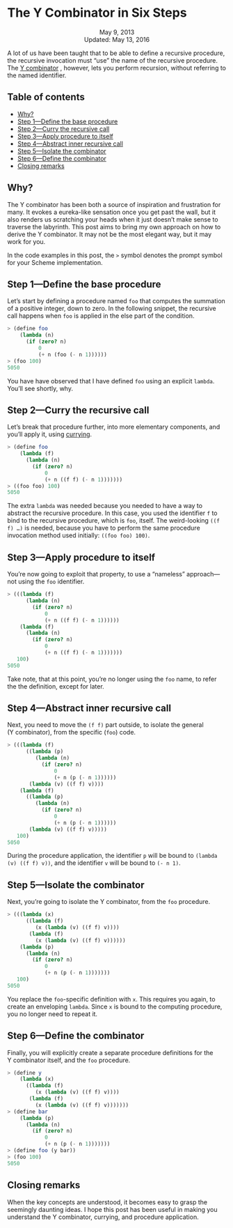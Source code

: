 The Y Combinator in Six Steps
=============================

<center>May 9, 2013</center>
<center>Updated: May 13, 2016</center>

A lot of us have been taught that to be able to define a recursive
procedure, the recursive invocation must “use” the name of the
recursive procedure. The
[Y combinator](http://en.wikipedia.org/wiki/Fixed-point_combinator#Y_combinator)
, however, lets you perform recursion, without referring to the named
identifier.


## Table of contents

* [Why?](#why)
* [Step 1—Define the base procedure](#base)
* [Step 2—Curry the recursive call](#curry)
* [Step 3—Apply procedure to itself](#self)
* [Step 4—Abstract inner recursive call](#abstractinner)
* [Step 5—Isolate the combinator](#isolate)
* [Step 6—Define the combinator](#define)
* [Closing remarks](#closing)


## Why? <a name="why"></a>

The Y combinator has been both a source of inspiration and frustration
for many. It evokes a eureka-like sensation once you get past the
wall, but it also renders us scratching your heads when it just
doesn’t make sense to traverse the labyrinth. This post aims to bring
my own approach on how to derive the Y combinator. It may not be the
most elegant way, but it may work for you.

In the code examples in this post, the `>` symbol denotes the prompt
symbol for your Scheme implementation.


## Step 1—Define the base procedure <a name="base"></a>

Let’s start by defining a procedure named `foo` that computes the
summation of a positive integer, down to zero. In the following
snippet, the recursive call happens when `foo` is applied in the else
part of the condition.

```scheme
> (define foo
    (lambda (n)
      (if (zero? n)
          0
          (+ n (foo (- n 1))))))
> (foo 100)
5050
```

You have have observed that I have defined `foo` using an explicit
`lambda`. You’ll see shortly, why.


## Step 2—Curry the recursive call <a name="curry"></a>

Let’s break that procedure further, into more elementary components,
and you’ll apply it, using [currying](https://en.wikipedia.org/wiki/Currying).

```scheme
> (define foo
    (lambda (f)
      (lambda (n)
        (if (zero? n)
            0
            (+ n ((f f) (- n 1)))))))
> ((foo foo) 100)
5050
```

The extra `lambda` was needed because you needed to have a way to
abstract the recursive procedure. In this case, you used the
identifier `f` to bind to the recursive procedure, which is `foo`,
itself. The weird-looking `((f f) …)` is needed, because you have to
perform the same procedure invocation method used initially:
`((foo foo) 100)`.


## Step 3—Apply procedure to itself <a name="self"></a>

You’re now going to exploit that property, to use a “nameless”
approach—not using the `foo` identifier.

```scheme
> (((lambda (f)
      (lambda (n)
        (if (zero? n)
            0
            (+ n ((f f) (- n 1))))))
    (lambda (f)
      (lambda (n)
        (if (zero? n)
            0
            (+ n ((f f) (- n 1)))))))
   100)
5050
```

Take note, that at this point, you’re no longer using the `foo` name,
to refer the the definition, except for later.


## Step 4—Abstract inner recursive call <a name="abstractinner"></a>

Next, you need to move the `(f f)` part outside, to isolate the general
(Y combinator), from the specific (`foo`) code.

```scheme
> (((lambda (f)
      ((lambda (p)
         (lambda (n)
           (if (zero? n)
               0
               (+ n (p (- n 1))))))
       (lambda (v) ((f f) v))))
    (lambda (f)
      ((lambda (p)
         (lambda (n)
           (if (zero? n)
               0
               (+ n (p (- n 1))))))
       (lambda (v) ((f f) v)))))
   100)
5050
```

During the procedure application, the identifier `p` will be bound to
`(lambda (v) ((f f) v))`, and the identifier `v` will be bound to `(- n 1)`.


## Step 5—Isolate the combinator <a name="isolate"></a>

Next, you’re going to isolate the Y combinator, from the `foo`
procedure.

```scheme
> (((lambda (x)
      ((lambda (f)
         (x (lambda (v) ((f f) v))))
       (lambda (f)
         (x (lambda (v) ((f f) v))))))
    (lambda (p)
      (lambda (n)
        (if (zero? n)
            0
            (+ n (p (- n 1)))))))
   100)
5050
```

You replace the `foo`-specific definition with `x`. This requires you
again, to create an enveloping `lambda`. Since `x` is bound to the
computing procedure, you no longer need to repeat it.


## Step 6—Define the combinator <a name="define"></a>

Finally, you will explicitly create a separate procedure definitions
for the Y combinator itself, and the `foo` procedure.

```scheme
> (define y
    (lambda (x)
      ((lambda (f)
         (x (lambda (v) ((f f) v))))
       (lambda (f)
         (x (lambda (v) ((f f) v)))))))
> (define bar
    (lambda (p)
      (lambda (n)
        (if (zero? n)
            0
            (+ n (p (- n 1)))))))
> (define foo (y bar))
> (foo 100)
5050
```


## Closing remarks <a name="closing"></a>

When the key concepts are understood, it becomes easy to grasp the
seemingly daunting ideas. I hope this post has been useful in making
you understand the Y combinator, currying, and procedure application.

